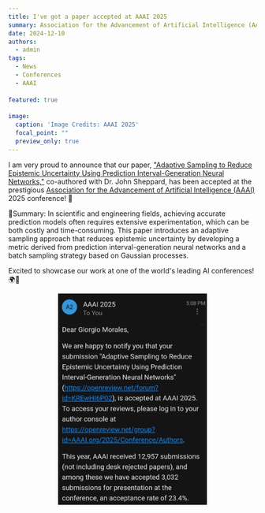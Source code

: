 ```yaml
---
title: I've got a paper accepted at AAAI 2025 
summary: Association for the Advancement of Artificial Intelligence (AAAI)
date: 2024-12-10
authors:
  - admin
tags:
  - News
  - Conferences
  - AAAI

featured: true

image:
  caption: 'Image Credits: AAAI 2025'
  focal_point: ""
  preview_only: true
---
```


I am very proud to announce that our paper, ["Adaptive Sampling to Reduce Epistemic Uncertainty Using Prediction 
Interval-Generation Neural Networks,"](/publication/morales-aaai-2025) co-authored with Dr. John Sheppard, has been accepted at the prestigious 
[Association for the Advancement of Artificial Intelligence (AAAI)](https://aaai.org/aaai-24-conference/save-the-date-aaai-25/) 2025 conference! 🎉

🌟Summary: In scientific and engineering fields, achieving accurate prediction models often requires extensive 
experimentation, which can be both costly and time-consuming. This paper introduces an adaptive sampling 
approach that reduces epistemic uncertainty by developing a metric derived from prediction interval-generation 
neural networks and a batch sampling strategy based on Gaussian processes.

Excited to showcase our work at one of the world's leading AI conferences! 🌍🤖 

<div style="display: flex; justify-content: center;">
    <img src="AAAI_acceptance.png" alt="figure" width="60%">
</div>
